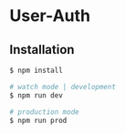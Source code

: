 # User-Auth


## Installation

```bash
$ npm install
```

```bash
# watch mode | development
$ npm run dev

# production mode
$ npm run prod
```
